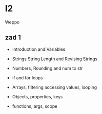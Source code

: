 # l2

Weppo

## zad 1

 - Introduction and Variables

 - Strings String Length and Revising Strings

 - Numbers, Rounding and num to str

 - if and for loops

 - Arrays, filtering accessing values, looping

 - Objects, properties, keys

 - functions, args, scope
